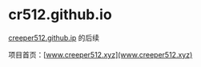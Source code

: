 # cr512.github.io
[creeper512.github.ip](https://github.com/Creeper512/creeper512.github.io) 的后续

项目首页：[www.creeper512.xyz](www.creeper512.xyz)
